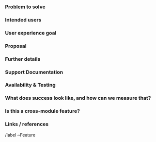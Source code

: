 <!-- The first four sections: "Problem to solve", "Intended users", "User experience goal", and "Proposal", are strongly recommended, while the rest of the sections can be filled out during the design stage of a new Saffron version. However, keep in mind that providing complete and relevant information early helps us validating the problem and start working on a solution. -->

### Problem to solve

<!-- What problem do we solve? Try to define the who/what/why of the opportunity as a user story. For example, "As a (who), I want (what), so I can (why/value)." -->

### Intended users

<!-- Who will use this feature? If known, include any of the following: types of users (e.g. Developer, Non-technical), personas (e.g. a person trying to achieve X). It's okay to write "Unknown" and fill this field in later.

-->

### User experience goal

<!-- What is the single user experience workflow this problem addresses? 
For example, "The user should be able to use the UI/command line/API with Saffron <step> to <perform a specific task>"
--> 


### Proposal

<!-- How are we going to solve the problem? Try to include the user journey! -->

### Further details

<!-- Include use cases, benefits, goals, or any other details that will help us understand the problem better. -->


### Support Documentation

<!--
Add any supporting documentation on the best approaches to implement this feature.
-->

### Availability & Testing

<!-- This section needs to be filled during the design phase of a new Saffron version.

What risks does this change pose to current features in Saffron? (don't say 'none')
How might it affect the quality of the final product?
What additional test coverage or changes to tests will be needed?
Will it require cross-browser testing?

-->

### What does success look like, and how can we measure that?

<!-- 
Define both the success metrics and acceptance criteria. Note that success metrics indicate the desired business outcomes, while acceptance criteria indicate when the solution is working correctly. If there is no way to measure success, link to an issue that will implement a way to measure this. -->


### Is this a cross-module feature?

<!-- Communicate if this change will affect multiple Saffron modules. If so, which modules? -->


### Links / references

<!-- Any additional links or references you may want to add -->

/label ~Feature
